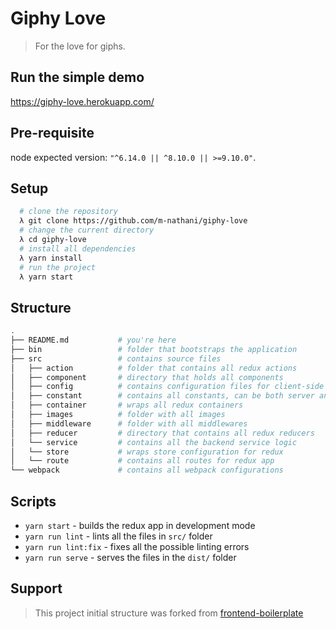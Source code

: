 # Giphy Love
> For the love for giphs.

## Run the simple demo
https://giphy-love.herokuapp.com/

## Pre-requisite
  node expected version: `"^6.14.0 || ^8.10.0 || >=9.10.0"`.

## Setup
```bash
  # clone the repository
  λ git clone https://github.com/m-nathani/giphy-love
  # change the current directory
  λ cd giphy-love
  # install all dependencies
  λ yarn install
  # run the project
  λ yarn start
```

## Structure
```bash
.
├── README.md           # you're here
├── bin                 # folder that bootstraps the application
├── src                 # contains source files
│   ├── action          # folder that contains all redux actions
│   ├── component       # directory that holds all components
│   ├── config          # contains configuration files for client-side
│   ├── constant        # contains all constants, can be both server and client side
│   ├── container       # wraps all redux containers
│   ├── images          # folder with all images
│   ├── middleware      # folder with all middlewares
│   ├── reducer         # directory that contains all redux reducers
│   └── service         # contains all the backend service logic
│   └── store           # wraps store configuration for redux
│   └── route           # contains all routes for redux app
└── webpack             # contains all webpack configurations
```

## Scripts

- `yarn start` - builds the redux app in development mode
- `yarn run lint` - lints all the files in `src/` folder
- `yarn run lint:fix` - fixes all the possible linting errors
- `yarn run serve` - serves the files in the `dist/` folder

## Support
> This project initial structure was forked from [frontend-boilerplate](https://github.com/umayr/frontend-boilerplate)
